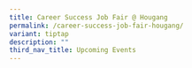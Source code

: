 ```yaml
---
title: Career Success Job Fair @ Hougang
permalink: /career-success-job-fair-hougang/
variant: tiptap
description: ""
third_nav_title: Upcoming Events
---
```

